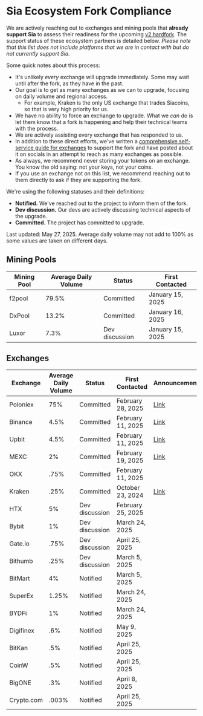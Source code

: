 # Sia Ecosystem Fork Compliance

We are actively reaching out to exchanges and mining pools that **already support Sia** to assess their readiness for the upcoming [v2 hardfork](broken-reference). The support status of these ecosystem partners is detailed below. _Please note that this list does not include platforms that we are in contact with but do not currently support Sia._

Some quick notes about this process:

* It's unlikely _every_ exchange will upgrade immediately. Some may wait until after the fork, as they have in the past.
* Our goal is to get as many exchanges as we can to upgrade, focusing on daily volume and regional access.
  * For example, Kraken is the only US exchange that trades Siacoins, so that is very high priority for us.
* We have no ability to force an exchange to upgrade. What we _can_ do is let them know that a fork is happening and help their technical teams with the process.
* We are actively assisting every exchange that has responded to us.
* In addition to these direct efforts, we've written a [comprehensive self-service guide for exchanges](https://docs.sia.tech/navigating-the-v2-hardfork/exchanges) to support the fork and have posted about it on socials in an attempt to reach as many exchanges as possible.
* As always, we recommend never storing your tokens on an exchange. You know the old saying: not your keys, not your coins.
* If you use an exchange not on this list, we recommend reaching out to them directly to ask if they are supporting the fork.

We're using the following statuses and their definitions:

* **Notified.** We've reached out to the project to inform them of the fork.
* **Dev discussion.** Our devs are actively discussing technical aspects of the upgrade.
* **Committed.** The project has committed to upgrade.

Last updated: May 27, 2025. Average daily volume may not add to 100% as some values are taken on different days.

## Mining Pools

| Mining Pool | Average Daily Volume | Status         | First Contacted  |
| ----------- | -------------------- | -------------- | ---------------- |
| f2pool      | 79.5%                | Committed      | January 15, 2025 |
| DxPool      | 13.2%                | Committed      | January 16, 2025 |
| Luxor       | 7.3%                 | Dev discussion | January 15, 2025 |

## Exchanges

| Exchange   | Average Daily Volume | Status         | First Contacted   | Announcement                                                                                                                                                                        |
| ---------- | -------------------- | -------------- | ----------------- | ----------------------------------------------------------------------------------------------------------------------------------------------------------------------------------- |
| Poloniex   | 75%                  | Committed      | February 28, 2025 | [Link](https://support.poloniex.com/hc/en-us/articles/32444388472215-Poloniex-to-Support-the-Siacoin-SC-Network-Upgrade)                                                            |
| Binance    | 4.5%                 | Committed      | February 11, 2025 | [Link](https://www.binance.com/en/support/announcement/detail/1b65fe7b88d34ed5b259dfa56d53ca25?utm_source=AnnouncementTG\&utm_medium=GlobalCommunity\&utm_campaign=AnnouncementBot) |
| Upbit      | 4.5%                 | Committed      | February 11, 2025 | [Link](https://www.panewslab.com/en/articles/fvx2ilom)                                                                                                                              |
| MEXC       | 2%                   | Committed      | February 19, 2025 | [Link](https://www.mexc.com/support/articles/17827791524227)                                                                                                                        |
| OKX        | .75%                 | Committed      | February 11, 2025 |                                                                                                                                                                                     |
| Kraken     | .25%                 | Committed      | October 23, 2024  | [Link](https://status.kraken.com/incidents/h0sqj1188drp)                                                                                                                            |
| HTX        | 5%                   | Dev discussion | February 25, 2025 |                                                                                                                                                                                     |
| Bybit      | 1%                   | Dev discussion | March 24, 2025    |                                                                                                                                                                                     |
| Gate.io    | .75%                 | Dev discussion | April 25, 2025    |                                                                                                                                                                                     |
| Bithumb    | .25%                 | Dev discussion | March 5, 2025     |                                                                                                                                                                                     |
| BitMart    | 4%                   | Notified       | March 5, 2025     |                                                                                                                                                                                     |
| SuperEx    | 1.25%                | Notified       | March 24, 2025    |                                                                                                                                                                                     |
| BYDFi      | 1%                   | Notified       | March 24, 2025    |                                                                                                                                                                                     |
| Digifinex  | .6%                  | Notified       | May 9, 2025       |                                                                                                                                                                                     |
| BitKan     | .5%                  | Notified       | April 25, 2025    |                                                                                                                                                                                     |
| CoinW      | .5%                  | Notified       | April 25, 2025    |                                                                                                                                                                                     |
| BigONE     | .3%                  | Notified       | April 8, 2025     |                                                                                                                                                                                     |
| Crypto.com | .003%                | Notified       | April 25, 2025    |                                                                                                                                                                                     |
